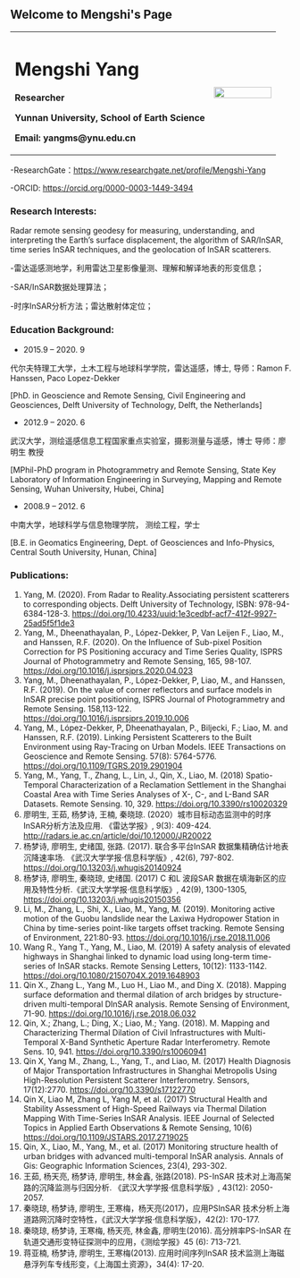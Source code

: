 ## Welcome to Mengshi's Page


<table border="0">
  <tr>
    <td width="75%">
      <h1>Mengshi Yang</h1>
      <p><b>Researcher</b></p>
      <p><b>Yunnan University, School of Earth Science</b></p>
      <p><b>Email: yangms@ynu.edu.cn</b></p>
      <p><b></b></p>
    </td>
    <td width="25%">
      <img src="yangmengshi.github.io/11.png" width="100%">     
    </td>
  </tr>
</table>





-ResearchGate：https://www.researchgate.net/profile/Mengshi-Yang

-ORCID:  https://orcid.org/0000-0003-1449-3494 



### Research Interests:

Radar remote sensing geodesy for measuring, understanding, and interpreting the Earth’s surface displacement, the algorithm of SAR/InSAR, time series InSAR techniques, and the geolocation of InSAR scatterers.

-雷达遥感测地学，利用雷达卫星影像量测、理解和解译地表的形变信息；

-SAR/InSAR数据处理算法；

-时序InSAR分析方法；雷达散射体定位；



### Education Background:

- 2015.9 – 2020. 9  

代尔夫特理工大学，土木工程与地球科学学院，雷达遥感，博士,
  导师：Ramon F. Hanssen, Paco Lopez-Dekker

[PhD. in Geoscience and Remote Sensing, Civil Engineering and Geosciences, 
Delft University of Technology, Delft, the Netherlands]

- 2012.9 – 2020. 6  
 
 武汉大学，测绘遥感信息工程国家重点实验室，摄影测量与遥感，博士
  导师：廖明生 教授

[MPhil-PhD program in Photogrammetry and Remote Sensing, State Key Laboratory of Information Engineering in Surveying, Mapping and Remote Sensing, Wuhan University, Hubei, China]

-	2008.9 – 2012. 6 

中南大学，地球科学与信息物理学院， 测绘工程，学士

[B.E. in Geomatics Engineering, Dept. of Geosciences and Info-Physics, 
Central South University, Hunan, China]  

### Publications:

1.	Yang, M. (2020). From Radar to Reality.Associating persistent scatterers to corresponding objects. Delft University of Technology, ISBN: 978-94-6384-128-3. 
https://doi.org/10.4233/uuid:1e3cedbf-acf7-412f-9927-25ad5f5f1de3
2.	Yang, M., Dheenathayalan, P., López-Dekker, P, Van Leijen F., Liao, M., and Hanssen, R.F. (2020). On the Influence of Sub-pixel Position Correction for PS Positioning accuracy and Time Series Quality, ISPRS Journal of Photogrammetry and Remote Sensing, 165, 98-107. 
 https://doi.org/10.1016/j.isprsjprs.2020.04.023 
3.	Yang, M., Dheenathayalan, P., López-Dekker, P, Liao, M., and Hanssen, R.F. (2019).  On the value of corner reflectors and surface models in InSAR precise point positioning, ISPRS Journal of Photogrammetry and Remote Sensing. 158,113-122. 
https://doi.org/10.1016/j.isprsjprs.2019.10.006
4.	Yang, M., López-Dekker, P, Dheenathayalan, P., Biljecki, F.; Liao, M. and Hanssen, R.F. (2019). Linking Persistent Scatterers to the Built Environment using Ray-Tracing on Urban Models. IEEE Transactions on Geoscience and Remote Sensing. 57(8): 5764-5776. 
 https://doi.org/10.1109/TGRS.2019.2901904 
5.	Yang, M., Yang, T., Zhang, L., Lin, J., Qin, X., Liao, M. (2018) Spatio-Temporal Characterization of a Reclamation Settlement in the Shanghai Coastal Area with Time Series Analyses of X-, C-, and L-Band SAR Datasets. Remote Sensing. 10, 329. 
https://doi.org/10.3390/rs10020329 
6.	廖明生, 王茹, 杨梦诗,  王楠,  秦晓琼. (2020）城市目标动态监测中的时序InSAR分析方法及应用. 《雷达学报》, 9(3): 409-424.
http://radars.ie.ac.cn/article/doi/10.12000/JR20022 
7.	杨梦诗, 廖明生, 史绪国, 张路. (2017). 联合多平台InSAR 数据集精确估计地表沉降速率场. 《武汉大学学报·信息科学版》, 42(6), 797-802. 
 https://doi.org/10.13203/j.whugis20140924 
8.	杨梦诗, 廖明生, 秦晓琼, 史绪国. (2017) C 和L 波段SAR 数据在填海新区的应用及特性分析.《武汉大学学报·信息科学版》, 42(9), 1300-1305, 
https://doi.org/10.13203/j.whugis20150356     
9.	Li, M., Zhang, L., Shi, X., Liao, M., Yang, M. (2019). Monitoring active motion of the Guobu landslide near the Laxiwa Hydropower Station in China by time-series point-like targets offset tracking. Remote Sensing of Environment, 221:80-93. 
https://doi.org/10.1016/j.rse.2018.11.006 
10.	Wang R., Yang T., Yang, M., Liao, M. (2019) A safety analysis of elevated highways in Shanghai linked to dynamic load using long-term time-series of InSAR stacks. Remote Sensing Letters, 10(12): 1133-1142. 
https://doi.org/10.1080/2150704X.2019.1648903 
11.	Qin X., Zhang L., Yang M., Luo H., Liao M., and Ding X. (2018). Mapping surface deformation and thermal dilation of arch bridges by structure-driven multi-temporal DInSAR analysis. Remote Sensing of Environment, 71-90. 
https://doi.org/10.1016/j.rse.2018.06.032
12.	Qin, X.; Zhang, L.; Ding, X.; Liao, M.; Yang. (2018). M. Mapping and Characterizing Thermal Dilation of Civil Infrastructures with Multi-Temporal X-Band Synthetic Aperture Radar Interferometry. Remote Sens.  10, 941.
https://doi.org/10.3390/rs10060941 
13.	Qin X, Yang M., Zhang, L., Yang, T., and Liao, M. (2017) Health Diagnosis of Major Transportation Infrastructures in Shanghai Metropolis Using High-Resolution Persistent Scatterer Interferometry. Sensors, 17(12):2770. 
https://doi.org/10.3390/s17122770   
14.	Qin X, Liao M, Zhang L, Yang M, et al. (2017) Structural Health and Stability Assessment of High-Speed Railways via Thermal Dilation Mapping With Time-Series InSAR Analysis. IEEE Journal of Selected Topics in Applied Earth Observations & Remote Sensing, 10(6)
 https://doi.org/10.1109/JSTARS.2017.2719025 
15.	Qin, X., Liao, M., Yang, M., et al. (2017) Monitoring structure health of urban bridges with advanced multi-temporal InSAR analysis. Annals of Gis: Geographic Information Sciences, 23(4), 293-302.
16.	王茹, 杨天亮, 杨梦诗, 廖明⽣, 林⾦鑫, 张路(2018). PS-InSAR 技术对上海⾼架路的沉降监测与归因分析. 《武汉⼤学学报·信息科学版》, 43(12): 2050-2057. 
17.	秦晓琼, 杨梦诗, 廖明⽣, 王寒梅，杨天亮(2017)，应⽤PSInSAR 技术分析上海道路⽹沉降时空特性，《武汉⼤学学报·信息科学版》，42(2): 170-177. 
18.	秦晓琼, 杨梦诗, 王寒梅, 杨天亮, 林⾦鑫, 廖明⽣(2016). ⾼分辨率PS-InSAR 在轨道交通形变特征探测中的应⽤，《测绘学报》45 (6): 713-721. 
19.	蒋亚楠, 杨梦诗, 廖明⽣, 王寒梅(2013). 应⽤时间序列InSAR 技术监测上海磁悬浮列车专线形变，《上海国⼟资源》，34(4): 17-20. 
